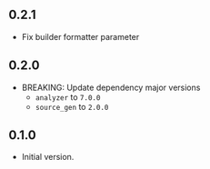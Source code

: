 ## 0.2.1

- Fix builder formatter parameter

## 0.2.0

- BREAKING: Update dependency major versions
  - `analyzer` to `7.0.0`
  - `source_gen` to `2.0.0`

## 0.1.0

- Initial version.
